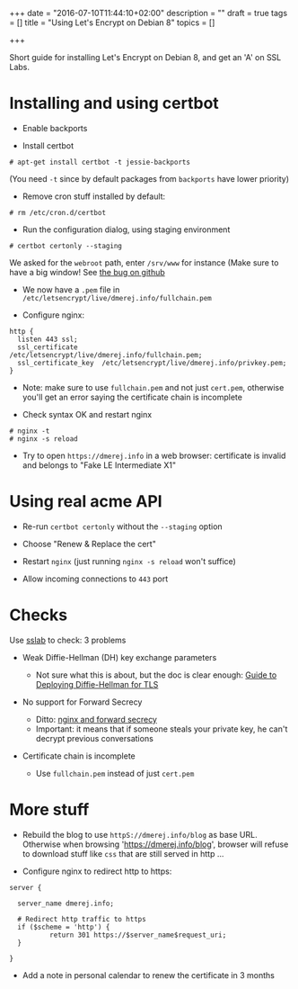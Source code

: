 +++
date = "2016-07-10T11:44:10+02:00"
description = ""
draft = true
tags = []
title = "Using Let's Encrypt on Debian 8"
topics = []

+++

Short guide for installing Let's Encrypt on Debian 8, and get an 'A'
on SSL Labs.

<!--more-->

# Installing and using certbot

* Enable backports

* Install certbot

```console
# apt-get install certbot -t jessie-backports
```
(You need `-t` since by default packages from `backports`
have lower priority)

* Remove cron stuff installed by default:

```console
# rm /etc/cron.d/certbot
```

* Run the configuration dialog, using staging environment

```console
# certbot certonly --staging
```

We asked for the `webroot` path, enter `/srv/www` for instance
(Make sure to have a big window!
See [the bug on github](https://github.com/certbot/certbot/issues/2787)


* We now have a `.pem` file in
`/etc/letsencrypt/live/dmerej.info/fullchain.pem`

* Configure nginx:

```nginx
http {
  listen 443 ssl;
  ssl_certificate      /etc/letsencrypt/live/dmerej.info/fullchain.pem;
  ssl_certificate_key  /etc/letsencrypt/live/dmerej.info/privkey.pem;
}
```

* Note: make sure to use `fullchain.pem` and not just `cert.pem`, otherwise
  you'll get an error saying the certificate chain is incomplete

* Check syntax OK and restart nginx

```console
# nginx -t
# nginx -s reload
```

* Try to open `https://dmerej.info` in a web browser: certificate is
  invalid and belongs to "Fake LE Intermediate X1"


# Using real acme API

* Re-run `certbot certonly` without the `--staging` option

* Choose "Renew & Replace the cert"

* Restart `nginx` (just running `nginx -s reload` won't suffice)

* Allow incoming connections to `443` port


# Checks

Use [sslab](https://www.ssllabs.com/ssltest/) to check: 3 problems

* Weak Diffie-Hellman (DH) key exchange parameters
  * Not sure what this is about, but the doc is clear enough:
    [Guide to Deploying Diffie-Hellman for TLS](https://weakdh.org/sysadmin.html)

* No support for Forward Secrecy
  * Ditto: [nginx and forward secrecy](
    https://blog.qualys.com/ssllabs/2013/08/05/configuring-apache-nginx-and-openssl-for-forward-secrecy)
  * Important: it means that if someone steals your private key, he can't
    decrypt previous conversations

* Certificate chain is incomplete
  * Use `fullchain.pem` instead of just `cert.pem`


# More stuff

* Rebuild the blog to use `httpS://dmerej.info/blog` as base URL.
  Otherwise when browsing 'https://dmerej.info/blog', browser will
  refuse to download stuff like `css` that are still served in http ...


* Configure nginx to redirect http to https:


```nginx
server {

  server_name dmerej.info;

  # Redirect http traffic to https
  if ($scheme = 'http') {
          return 301 https://$server_name$request_uri;
  }

}
```

* Add a note in personal calendar to renew the certificate in 3 months
